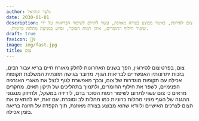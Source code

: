 ```yaml
---
author: גלעד קותיאל
date: 2030-01-01
description: צום לסירוגין, כאשר מבוצע בצורה מאוזנת, עשוי לתרום לשיפור הבריאות על ידי
  שיפור חילוף החומרים, איזון רמות הסוכר, וסיוע במניעת מחלות כרוניות.
draft: true
favicon: 🧘‍♀️
image: img/fast.jpg
title: צום
---
```


צום, בפרט צום לסירוגין, הפך בשנים האחרונות לחלק מאורח חיים בריא עבור רבים, בזכות יתרונותיו האפשריים לבריאות הגוף. מדובר בגישה תזונתית המשלבת תקופות אכילה עם תקופות מוגדרות של צום, ובכך מאפשרת לגוף לנצל את מאגרי האנרגיה הפנימיים, לשפר את חילוף החומרים, ולתמוך בתהליכים של תיקון תאים. מחקרים מראים כי צום עשוי לתרום לשיפור רמות הסוכר בדם, לירידה במשקל, ולחיזוק מנגנוני ההגנה של הגוף מפני מחלות כרוניות כמו מחלות לב וסוכרת. עם זאת, יש להתאים את הצום לצרכים האישיים ולוודא שהוא מבוצע בצורה מאוזנת, תוך הקפדה על תזונה בריאה בזמן אכילה.
